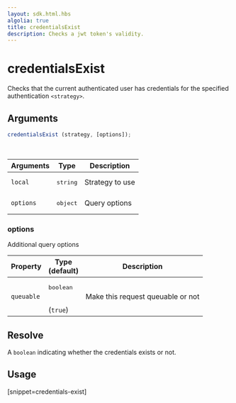 ```yaml
---
layout: sdk.html.hbs
algolia: true
title: credentialsExist
description: Checks a jwt token's validity.
---
```


# credentialsExist

Checks that the current authenticated user has credentials for the specified authentication `<strategy>`.

## Arguments

```javascript
credentialsExist (strategy, [options]);
```

<br/>

| Arguments    | Type    | Description
|--------------|---------|-------------
| `local` | <pre>string</pre> | Strategy to use
| `options` | <pre>object</pre> | Query options

### **options**

Additional query options

| Property     | Type<br/>(default)    | Description   |
| -------------- | --------- | ------------- |
|  `queuable`  |  <pre>boolean</pre> <br/>(`true`) |  Make this request queuable or not  |


## Resolve

A `boolean` indicating whether the credentials exists or not.

## Usage

[snippet=credentials-exist]

